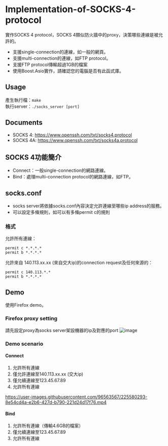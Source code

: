 # Implementation-of-SOCKS-4-protocol
實作SOCKS 4 protocol，SOCKS 4類似防火牆中的proxy，決策哪些連線是被允許的。
- 支援single-connection的連線，如一般的網頁。
- 支援multi-connection的連線，如FTP protocol。
- 支援FTP protocol傳輸超過1GB的檔案
- 使用Boost.Asio實作，請確認您的電腦是否有此函式庫。

## Usage
產生執行檔：```make```  
執行server：```./socks_server [port]```  

## Documents
- SOCKS 4: https://www.openssh.com/txt/socks4.protocol
- SOCKS 4A: https://www.openssh.com/txt/socks4a.protocol

## SOCKS 4功能簡介
- Connect：一般single-connection的網路連線。
- Bind：處理multi-connection protocol的網路連線，如FTP。

## socks.conf
- socks server將依據socks.conf內容決定允許連線至哪些ip address的服務。
- 可以設定多條規則，如可以有多條permit c的規則
### 格式
允許所有連線：
```
permit c *.*.*.*
permit b *.*.*.*
```
允許來自 140.113.xx.xx (來自交大ip)的connection request及任何來源的：  
```
permit c 140.113.*.*
permit b *.*.*.*

```

## Demo
使用Firefox demo。
### Firefox proxy setting
請先設定proxy為socks server架設機器的ip及對應的port
![image](https://user-images.githubusercontent.com/96563567/225553898-ec327ec5-f148-4ce8-9140-89de4511a45a.png)

### Demo scenario
#### Connect
1. 允許所有連線
2. 僅允許連線至140.113.xx.xx (交大ip)
3. 僅允續連線至123.45.67.89
4. 允許所有連線  

https://user-images.githubusercontent.com/96563567/225580293-8e54cd4a-e2b6-427d-b790-221d24d17f76.mp4



#### Bind
1. 允許所有連線（傳輸4.6GB的檔案）
3. 僅允續連線至123.45.67.89
4. 允許所有連線
